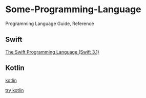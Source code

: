 # Some-Programming-Language
Programming Language Guide, Reference

## Swift
[The Swift Programming Language (Swift 3.1)](https://developer.apple.com/library/content/documentation/Swift/Conceptual/Swift_Programming_Language/index.html#//apple_ref/doc/uid/TP40014097-CH3-ID0)

## Kotlin
[kotlin](https://kotlinlang.org/)

[try kotlin](https://try.kotlinlang.org/#/Examples/Hello,%20world!/Simplest%20version/Simplest%20version.kt)



